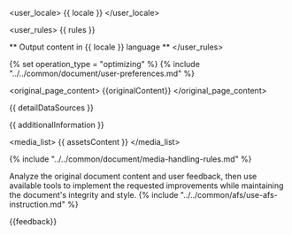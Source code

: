 <user_locale>
{{ locale }}
</user_locale>

<user_rules>
{{ rules }}

** Output content in {{ locale }} language **
</user_rules>

{% set operation_type = "optimizing" %}
{% include "../../common/document/user-preferences.md" %}

<original_page_content>
{{originalContent}}
</original_page_content>

<datasources>

{{ detailDataSources }}

{{ additionalInformation }}

<media_list>
{{ assetsContent }}
</media_list>

{% include "../../common/document/media-handling-rules.md" %}
</datasources>

<instructions>
Analyze the original document content and user feedback, then use available tools to implement the requested improvements while maintaining the document's integrity and style.
{% include "../../common/afs/use-afs-instruction.md" %}

{{feedback}}
</instructions>
